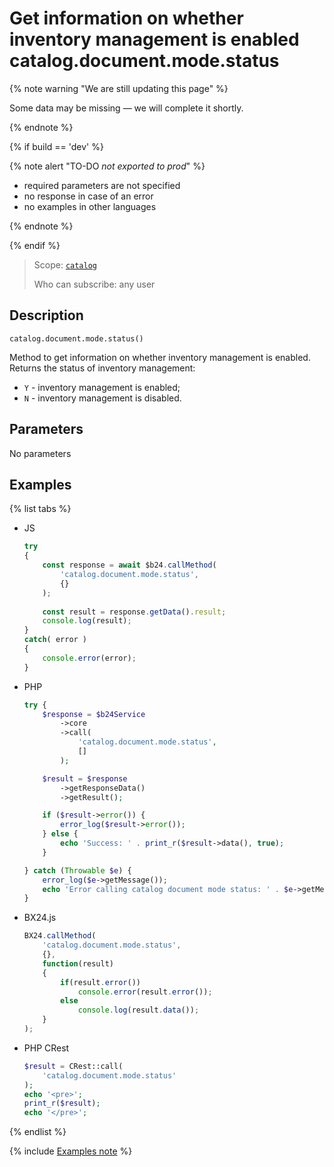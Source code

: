 # Get information on whether inventory management is enabled catalog.document.mode.status

{% note warning "We are still updating this page" %}

Some data may be missing — we will complete it shortly.

{% endnote %}

{% if build == 'dev' %}

{% note alert "TO-DO _not exported to prod_" %}

- required parameters are not specified
- no response in case of an error
- no examples in other languages
  
{% endnote %}

{% endif %}

> Scope: [`catalog`](../../scopes/permissions.md)
>
> Who can subscribe: any user

## Description

```http
catalog.document.mode.status()
```

Method to get information on whether inventory management is enabled.
Returns the status of inventory management:

- `Y` - inventory management is enabled;
- `N` - inventory management is disabled.
  
## Parameters

No parameters

## Examples

{% list tabs %}

- JS

    ```js
    try
    {
    	const response = await $b24.callMethod(
    		'catalog.document.mode.status',
    		{}
    	);
    	
    	const result = response.getData().result;
    	console.log(result);
    }
    catch( error )
    {
    	console.error(error);
    }
    ```

- PHP

    ```php
    try {
        $response = $b24Service
            ->core
            ->call(
                'catalog.document.mode.status',
                []
            );
    
        $result = $response
            ->getResponseData()
            ->getResult();
    
        if ($result->error()) {
            error_log($result->error());
        } else {
            echo 'Success: ' . print_r($result->data(), true);
        }
    
    } catch (Throwable $e) {
        error_log($e->getMessage());
        echo 'Error calling catalog document mode status: ' . $e->getMessage();
    }
    ```

- BX24.js

    ```js
    BX24.callMethod(
        'catalog.document.mode.status',
        {},
        function(result)
        {
            if(result.error())
                console.error(result.error());
            else
                console.log(result.data());
        }
    );
    ```

- PHP CRest

    ```php
    $result = CRest::call(
        'catalog.document.mode.status'
    );
    echo '<pre>';
    print_r($result);
    echo '</pre>';
    ```

{% endlist %}

{% include [Examples note](../../../_includes/examples.md) %}